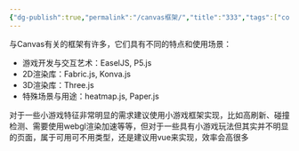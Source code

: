 ```yaml
---
{"dg-publish":true,"permalink":"/canvas框架/","title":"333","tags":["code"]}
---
```


与Canvas有关的框架有许多，它们具有不同的特点和使用场景：

- 游戏开发与交互艺术：EaselJS, P5.js
- 2D渲染库：Fabric.js, Konva.js
- 3D渲染库：Three.js
- 特殊场景与用途：heatmap.js, Paper.js



对于一些小游戏特征非常明显的需求建议使用小游戏框架实现，比如高刷新、碰撞检测、需要使用webgl渲染加速等等，但对于一些具有小游戏玩法但其实并不明显的页面，属于可用可不用类型，还是建议用vue来实现，效率会高很多